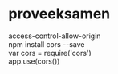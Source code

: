 # proveeksamen  
access-control-allow-origin   
npm install cors --save  
var cors = require('cors')    
app.use(cors())  
